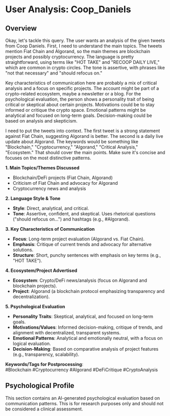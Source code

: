 # User Analysis: Coop_Daniels

## Overview

<think>
Okay, let's tackle this query. The user wants an analysis of the given tweets from Coop Daniels. First, I need to understand the main topics. The tweets mention Fiat Chain and Algorand, so the main themes are blockchain projects and possibly cryptocurrency. The language is pretty straightforward, using terms like "HOT TAKE" and "RECOOP DAILY LIVE," which are common in crypto circles. The tone is assertive, with phrases like "not that necessary" and "should refocus on." 

Key characteristics of communication here are probably a mix of critical analysis and a focus on specific projects. The account might be part of a crypto-related ecosystem, maybe a newsletter or a blog. For the psychological evaluation, the person shows a personality trait of being critical or skeptical about certain projects. Motivations could be to stay informed or critique the crypto space. Emotional patterns might be analytical and focused on long-term goals. Decision-making could be based on analysis and skepticism.

I need to put the tweets into context. The first tweet is a strong statement against Fiat Chain, suggesting Algorand is better. The second is a daily live update about Algorand. The keywords would be something like "Blockchain," "Cryptocurrency," "Algorand," "Critical Analysis," "Ecosystem." That should cover the main points. Make sure it's concise and focuses on the most distinctive patterns.
</think>

**1. Main Topics/Themes Discussed**  
- Blockchain/DeFi projects (Fiat Chain, Algorand)  
- Criticism of Fiat Chain and advocacy for Algorand  
- Cryptocurrency news and analysis  

**2. Language Style & Tone**  
- **Style**: Direct, analytical, and critical.  
- **Tone**: Assertive, confident, and skeptical. Uses rhetorical questions ("should refocus on...") and hashtags (e.g., #Algorand).  

**3. Key Characteristics of Communication**  
- **Focus**: Long-term project evaluation (Algorand vs. Fiat Chain).  
- **Emphasis**: Critique of current trends and advocacy for alternative solutions.  
- **Structure**: Short, punchy sentences with emphasis on key terms (e.g., "HOT TAKE").  

**4. Ecosystem/Project Advertised**  
- **Ecosystem**: Crypto/DeFi news/analysis (focus on Algorand and blockchain projects).  
- **Project**: Algorand (a blockchain protocol emphasizing transparency and decentralization).  

**5. Psychological Evaluation**  
- **Personality Traits**: Skeptical, analytical, and focused on long-term goals.  
- **Motivations/Values**: Informed decision-making, critique of trends, and alignment with decentralized, transparent systems.  
- **Emotional Patterns**: Analytical and emotionally neutral, with a focus on logical evaluation.  
- **Decision-Making**: Based on comparative analysis of project features (e.g., transparency, scalability).  

**Keywords/Tags for Postprocessing**:  
#Blockchain #Cryptocurrency #Algorand #DeFiCritique #CryptoAnalysis

## Psychological Profile

This section contains an AI-generated psychological evaluation based on communication patterns. This is for research purposes only and should not be considered a clinical assessment.